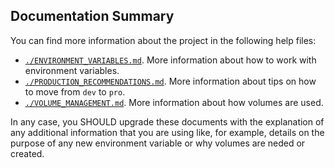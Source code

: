 ## Documentation Summary

You can find more information about the project in the following help files:

- [`./ENVIRONMENT_VARIABLES.md`](./ENVIRONMENT_VARIABLES.md). More information about how to work with environment variables.
- [`./PRODUCTION_RECOMMENDATIONS.md`](./PRODUCTION_RECOMMENDATIONS.md). More information about tips on how to move from `dev` to `pro`.
- [`./VOLUME_MANAGEMENT.md`](./VOLUME_MANAGEMENT.md). More information about how volumes are used.

In any case, you SHOULD upgrade these documents with the explanation of any additional information that you are using like, for example, details on the purpose of any new environment variable or why volumes are neded or created.
